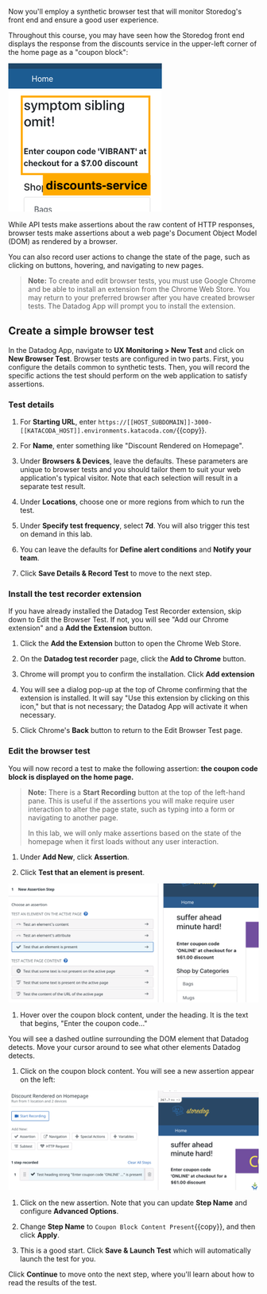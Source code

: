 Now you'll employ a synthetic browser test that will monitor Storedog's front end and ensure a good user experience. 

Throughout this course, you may have seen how the Storedog front end displays the response from the discounts service in the upper-left corner of the home page as a "coupon block":

![Coupon section detail of Storedog homepage](./assets/coupon_section_detail.png)

While API tests make assertions about the raw content of HTTP responses, browser tests make assertions about a web page's Document Object Model (DOM) as rendered by a browser.

You can also record user actions to change the state of the page, such as clicking on buttons, hovering, and navigating to new pages.

> **Note:** To create and edit browser tests, you must use Google Chrome and be able to install an extension from the Chrome Web Store. You may return to your preferred browser after you have created browser tests. The Datadog App will prompt you to install the extension.

## Create a simple browser test

In the Datadog App, navigate to **UX Monitoring > New Test** and click on **New Browser Test**. Browser tests are configured in two parts. First, you configure the details common to synthetic tests. Then, you will record the specific actions the test should perform on the web application to satisfy assertions.

### Test details

1. For **Starting URL**, enter `https://[[HOST_SUBDOMAIN]]-3000-[[KATACODA_HOST]].environments.katacoda.com/`{{copy}}.

1. For **Name**, enter something like "Discount Rendered on Homepage".

1. Under **Browsers & Devices**, leave the defaults. These parameters are unique to browser tests and you should tailor them to suit your web application's typical visitor. Note that each selection will result in a separate test result.

1. Under **Locations**, choose one or more regions from which to run the test. 

1. Under **Specify test frequency**, select **7d**. You will also trigger this test on demand in this lab.

1. You can leave the defaults for **Define alert conditions** and **Notify your team**.

1. Click **Save Details & Record Test** to move to the next step.

### Install the test recorder extension

If you have already installed the Datadog Test Recorder extension, skip down to Edit the Browser Test. If not, you will see "Add our Chrome extension" and a **Add the Extension** button. 

1. Click the **Add the Extension** button to open the Chrome Web Store. 

1. On the **Datadog test recorder** page, click the **Add to Chrome** button.

1. Chrome will prompt you to confirm the installation. Click **Add extension**

1. You will see a dialog pop-up at the top of Chrome confirming that the extension is installed. It will say "Use this extension by clicking on this icon," but that is not necessary; the Datadog App will activate it when necessary.

1. Click Chrome's **Back** button to return to the Edit Browser Test page.

### Edit the browser test

You will now record a test to make the following assertion: **the coupon code block is displayed on the home page.**

> **Note:** There is a **Start Recording** button at the top of the left-hand pane. This is useful if the assertions you will make require user interaction to alter the page state, such as typing into a form or navigating to another page. 
>
> In this lab, we will only make assertions based on the state of the homepage when it first loads without any user interaction.

1. Under **Add New**, click **Assertion**.

1. Click **Test that an element is present**. 

  ![Highlighting 'Test that an element is present' assertion](./assets/select_test_element_present.png)

1. Hover over the coupon block content, under the heading. It is the text that begins, "Enter the coupon code..." 

  You will see a dashed outline surrounding the DOM element that Datadog detects. Move your cursor around to see what other elements Datadog detects.

1. Click on the coupon block content. You will see a new assertion appear on the left:

  ![Screenshot of first browser test assertion](./assets/first_browser_test_assertion.png)

1. Click on the new assertion. Note that you can update **Step Name** and configure **Advanced Options**. 

1. Change **Step Name** to `Coupon Block Content Present`{{copy}}, and then click **Apply**.

1. This is a good start. Click **Save & Launch Test** which will automatically launch the test for you.

Click **Continue** to move onto the next step, where you'll learn about how to read the results of the test.
